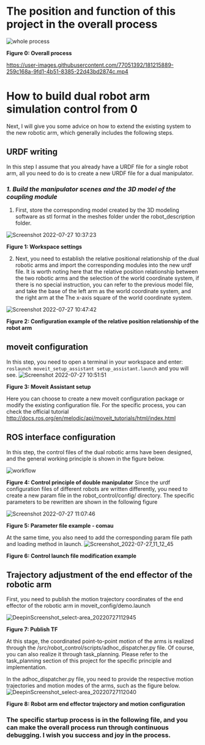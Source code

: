 
# The position and function of this project in the overall process
![whole process](https://user-images.githubusercontent.com/77051392/181216600-cbee685f-3d24-4869-b1cd-b4fef672fb78.png)

**Figure 0: Overall process**



https://user-images.githubusercontent.com/77051392/181215889-259c168a-9fd1-4b51-8385-22d43bd2874c.mp4


# How to build dual robot arm simulation control from 0
Next, I will give you some advice on how to extend the existing system to the new robotic arm, which generally includes the following steps.
## URDF writing
In this step I assume that you already have a URDF file for a single robot arm, all you need to do is to create a new URDF file for a dual manipulator.
### *1. Build the manipulator scenes and the 3D model of the coupling module*
1. First, store the corresponding model created by the 3D modeling software as stl format in the meshes folder under the robot_description folder.

![Screenshot 2022-07-27 10:37:23](https://user-images.githubusercontent.com/77051392/181216743-79e7511b-cd3a-41cc-b034-208ea063b925.png)

**Figure 1: Workspace settings**

2. Next, you need to establish the relative positional relationship of the dual robotic arms and import the corresponding modules into the new urdf file. It is worth noting here that the relative position relationship between the two robotic arms and the selection of the world coordinate system, if there is no special instruction, you can refer to the previous model file, and take the base of the left arm as the world coordinate system, and the right arm at the The x-axis square of the world coordinate system.

![Screenshot 2022-07-27 10:47:42](https://user-images.githubusercontent.com/77051392/181216790-8b755cec-dcd9-41b7-92a9-5daf22c65355.png)

**Figure 2: Configuration example of the relative position relationship of the robot arm**
## moveit configuration
In this step, you need to open a terminal in your workspace and enter:
`roslaunch moveit_setup_assistant setup_assistant.launch`
and you will see.
![Screenshot 2022-07-27 10:51:51](https://user-images.githubusercontent.com/77051392/181216831-86d1d7c5-1d9b-4f77-b927-f8c58ba279c3.png)

**Figure 3: Moveit Assistant setup**

Here you can choose to create a new moveit configuration package or modify the existing configuration file. For the specific process, you can check the official tutorial
http://docs.ros.org/en/melodic/api/moveit_tutorials/html/index.html
## ROS interface configuration
In this step, the control files of the dual robotic arms have been designed, and the general working principle is shown in the figure below.

![workflow](https://user-images.githubusercontent.com/77051392/181216891-801b8f23-c33f-4cbb-8446-772c27620e2e.png)

**Figure 4: Control principle of double manipulator**
Since the urdf configuration files of different robots are written differently, you need to create a new param file in the robot_control/config/ directory. The specific parameters to be rewritten are shown in the following figure

![Screenshot 2022-07-27 11:07:46](https://user-images.githubusercontent.com/77051392/181216939-013ea189-8bd1-4d8a-9415-2b71348566fd.png)

**Figure 5: Parameter file example - comau**

At the same time, you also need to add the corresponding param file path and loading method in launch.
![Screenshot_2022-07-27_11_12_45](uploads/2db063cdca6fad1322842aa236903f82/Screenshot_2022-07-27_11_12_45.png)

**Figure 6: Control launch file modification example**

## Trajectory adjustment of the end effector of the robotic arm

First, you need to publish the motion trajectory coordinates of the end effector of the robotic arm in moveit_config/demo.launch

![DeepinScreenshot_select-area_20220727112945](uploads/4ba74b97ec12e593102ae3cd20bf339c/DeepinScreenshot_select-area_20220727112945.png)

**Figure 7: Publish TF**

At this stage, the coordinated point-to-point motion of the arms is realized through the /src/robot_control/scripts/adhoc_dispatcher.py file. Of course, you can also realize it through task_planning. Please refer to the task_planning section of this project for the specific principle and implementation.

In the adhoc_dispatcher.py file, you need to provide the respective motion trajectories and motion modes of the arms, such as the figure below.
![DeepinScreenshot_select-area_20220727112040](uploads/6d375c42e51466c88005af20a7e9dac5/DeepinScreenshot_select-area_20220727112040.png)

**Figure 8: Robot arm end effector trajectory and motion configuration**

### The specific startup process is in the following file, and you can make the overall process run through continuous debugging. I wish you success and joy in the process.
